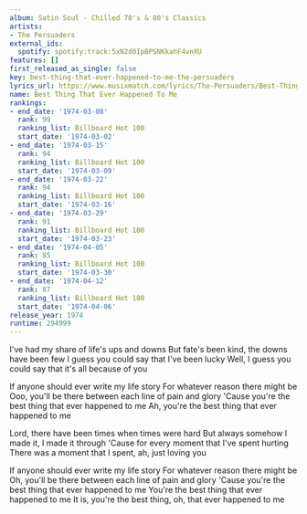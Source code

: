 ```yaml
---
album: Satin Soul - Chilled 70's & 80's Classics
artists:
- The Persuaders
external_ids:
  spotify: spotify:track:5xN2d0IpBPSNKkahF4vnXU
features: []
first_released_as_single: false
key: best-thing-that-ever-happened-to-me-the-persuaders
lyrics_url: https://www.musixmatch.com/lyrics/The-Persuaders/Best-Thing-That-Ever-Happened-to-Me
name: Best Thing That Ever Happened To Me
rankings:
- end_date: '1974-03-08'
  rank: 99
  ranking_list: Billboard Hot 100
  start_date: '1974-03-02'
- end_date: '1974-03-15'
  rank: 94
  ranking_list: Billboard Hot 100
  start_date: '1974-03-09'
- end_date: '1974-03-22'
  rank: 94
  ranking_list: Billboard Hot 100
  start_date: '1974-03-16'
- end_date: '1974-03-29'
  rank: 91
  ranking_list: Billboard Hot 100
  start_date: '1974-03-23'
- end_date: '1974-04-05'
  rank: 85
  ranking_list: Billboard Hot 100
  start_date: '1974-03-30'
- end_date: '1974-04-12'
  rank: 87
  ranking_list: Billboard Hot 100
  start_date: '1974-04-06'
release_year: 1974
runtime: 294999
---
```

I've had my share of life's ups and downs
But fate's been kind, the downs have been few
I guess you could say that I've been lucky
Well, I guess you could say that it's all because of you

If anyone should ever write my life story
For whatever reason there might be
Ooo, you'll be there between each line of pain and glory
'Cause you're the best thing that ever happened to me
Ah, you're the best thing that ever happened to me

Lord, there have been times when times were hard
But always somehow I made it, I made it through
'Cause for every moment that I've spent hurting
There was a moment that I spent, ah, just loving you

If anyone should ever write my life story
For whatever reason there might be
Oh, you'll be there between each line of pain and glory
'Cause you're the best thing that ever happened to me
You're the best thing that ever happened to me
It is, you're the best thing, oh, that ever happened to me
